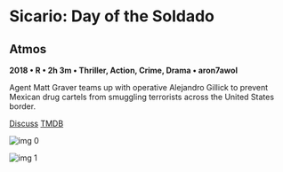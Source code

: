 # Sicario: Day of the Soldado

## Atmos

**2018 • R • 2h 3m • Thriller, Action, Crime, Drama • aron7awol**

Agent Matt Graver teams up with operative Alejandro Gillick to prevent Mexican drug cartels from smuggling terrorists across the United States border.

[Discuss](https://www.avsforum.com/threads/bass-eq-for-filtered-movies.2995212/post-56793370)  [TMDB](400535)

![img 0](https://i.imgur.com/iy4gFN0.jpg)

![img 1](https://i.imgur.com/QeBstUV.jpg)

